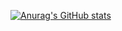 [![Anurag's GitHub stats](https://github-readme-stats.vercel.app/api?username=rssalessio)](https://github.com/anuraghazra/github-readme-stats)
